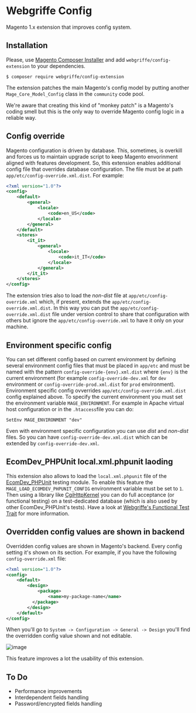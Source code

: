 Webgriffe Config
================

Magento 1.x extension that improves config system.

Installation
------------

Please, use [Magento Composer Installer](https://github.com/magento-hackathon/magento-composer-installer) and add `webgriffe/config-extension` to your dependencies.

	$ composer require webgriffe/config-extension
	    
The extension patches the main Magento's config model by putting another `Mage_Core_Model_Config` class in the `community` code pool.

We're aware that creating this kind of "monkey patch" is a Magento's coding smell but this is the only way to override Magento config logic in a reliable way.

Config override
---------------

Magento configuration is driven by database. This, sometimes, is overkill and forces us to maintain upgrade script to keep Magento envorinment aligned with features development.
So, this extension enables additional config file that overrides database configuration. The file must be at path `app/etc/config-override.xml.dist`. For example:

```xml
<?xml version="1.0"?>
<config>
	<default>
    	<general>
        	<locale>
            	<code>en_US</code>
            </locale>
	    </general>
    </default>
    <stores>
    	<it_it>	    			
			<general>
        		<locale>
    	        	<code>it_IT</code>
	            </locale>
    	    </general>
    	</it_it>
    </stores>
</config>
```
	
The extension tries also to load the *non-dist* file at `app/etc/config-override.xml` which, if present, extends the `app/etc/config-override.xml.dist`. In this way you can put the `app/etc/config-override.xml.dist` file under version control to share that configuration with others but ignore the `app/etc/config-override.xml` to have it only on your machine.
	
Environment specific config
---------------------------

You can set different config based on current environment by defining several environment config files that must be placed in `app/etc` and must be named with the pattern `config-override-{env}.xml.dist` where `{env}` is the current environment (for example `config-override-dev.xml` for `dev` environment or `config-override-prod.xml.dist` for `prod` environment). Environment specific config ovverrides `app/etc/config-override.xml.dist` config explained above. To specify the current environment you must set the environment variable `MAGE_ENVIRONMENT`. For example in Apache virtual host configuration or in the `.htaccess`file you can do:

	SetEnv MAGE_ENVIRONMENT "dev"
	
Even with environment specific configuration you can use *dist* and *non-dist* files. So you can have `config-override-dev.xml.dist` which can be extended by `config-override-dev.xml`.
	

EcomDev_PHPUnit local.xml.phpunit laoding
-----------------------------------------

This extension also allows to load the `local.xml.phpunit` file of the [EcomDev_PHPUnit](https://github.com/EcomDev/EcomDev_PHPUnit) testing module. To enable this feature the `MAGE_LOAD_ECOMDEV_PHPUNIT_CONFIG` environment variable must be set to `1`.
Then using a library like [CgiHttpKernel](https://github.com/igorw/CgiHttpKernel) you can do full acceptance (or functional testing) on a test-dedicated database (which is also used by other EcomDev_PHPUnit's tests). Have a look at [Webgriffe's Functional Test Trait](https://github.com/webgriffe/functional-test-trait) for more information.

Overridden config values are shown in backend
---------------------------------------------

Overridden config values are shown in Magento's backend. Every config setting it's shown on its section. For example, if you have the following `config-override.xml` file:

```xml
<?xml version="1.0"?>
<config>
	<default>
    	<design>
        	<package>
            	<name>my-package-name</name>
          </package>
	    </design>
    </default>
</config>
```	

When you'll go to `System -> Configuration -> General -> Design` you'll find the overridden config value shown and not editable.

![image](admin-screenshot.png)

This feature improves a lot the usability of this extension.

To Do
-----

* Performance improvements
* Interdependent fields handling
* Password/encrypted fields handling


